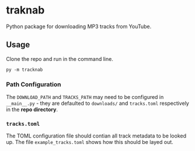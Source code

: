 # traknab
Python package for downloading MP3 tracks from YouTube.

## Usage
Clone the repo and run in the command line.
```
py -m tracknab
```

### Path Configuration
The `DOWNLOAD_PATH` and `TRACKS_PATH` may need to be configured in `__main__.py` - they are defaulted to `downloads/` and `tracks.toml` respectively in the **repo directory**.

### `tracks.toml`
The TOML configuration file should contian all track metadata to be looked up. The file `example_tracks.toml` shows how this should be layed out.